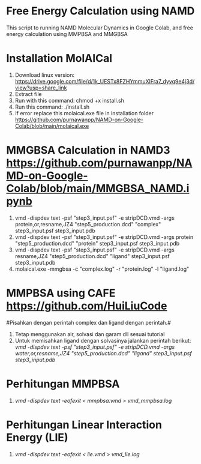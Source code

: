 # Free Energy Calculation using NAMD
This script to running NAMD Molecular Dynamics in Google Colab, and free energy calculation using MMPBSA and MMGBSA

# Installation MolAICal
1. Download linux version: https://drive.google.com/file/d/1k_UESTx8FZHYmmuXIFra7_dyvq9e4j3d/view?usp=share_link
2. Extract file 
3. Run with this command: chmod +x install.sh
4. Run this command: ./install.sh
5. If error replace this molaical.exe file in installation folder https://github.com/purnawanpp/NAMD-on-Google-Colab/blob/main/molaical.exe

# MMGBSA Calculation in NAMD3 https://github.com/purnawanpp/NAMD-on-Google-Colab/blob/main/MMGBSA_NAMD.ipynb

1. vmd -dispdev text -psf "step3_input.psf" -e stripDCD.vmd -args protein,or,resname,JZ4 "step5_production.dcd" "complex" step3_input.psf step3_input.pdb
2. vmd -dispdev text -psf "step3_input.psf" -e stripDCD.vmd -args protein "step5_production.dcd" "protein" step3_input.psf step3_input.pdb
3. vmd -dispdev text -psf "step3_input.psf" -e stripDCD.vmd -args resname,JZ4 "step5_production.dcd" "ligand" step3_input.psf step3_input.pdb
4. molaical.exe -mmgbsa -c "complex.log" -r "protein.log" -l "ligand.log"


# MMPBSA using CAFE https://github.com/HuiLiuCode
#Pisahkan dengan perintah complex dan ligand dengan perintah.#
1. Tetap menggunakan air, solvasi dan garam dll sesuai tutorial
2. Untuk memisahkan ligand dengan solvasinya jalankan perintah berikut: *vmd -dispdev text -psf "step3_input.psf" -e stripDCD.vmd -args water,or,resname,JZ4 "step5_production.dcd" "ligand" step3_input.psf step3_input.pdb*

# Perhitungan MMPBSA
1. *vmd -dispdev text -eofexit < mmpbsa.vmd > vmd_mmpbsa.log*

# Perhitungan  Linear Interaction Energy (LIE)
1. *vmd -dispdev text -eofexit < lie.vmd > vmd_lie.log*
